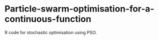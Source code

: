 # Particle-swarm-optimisation-for-a-continuous-function
R code for stochastic optimisation using PSO.
